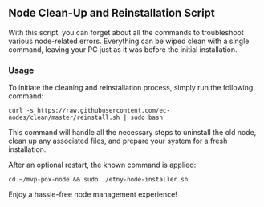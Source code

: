 ## Node Clean-Up and Reinstallation Script

With this script, you can forget about all the commands to troubleshoot various node-related errors. Everything can be wiped clean with a single command, leaving your PC just as it was before the initial installation.

### Usage

To initiate the cleaning and reinstallation process, simply run the following command:

```shell
curl -s https://raw.githubusercontent.com/ec-nodes/clean/master/reinstall.sh | sudo bash
```
This command will handle all the necessary steps to uninstall the old node, clean up any associated files, and prepare your system for a fresh installation.

After an optional restart, the known command is applied:


```shell
cd ~/mvp-pox-node && sudo ./etny-node-installer.sh
```

Enjoy a hassle-free node management experience!
